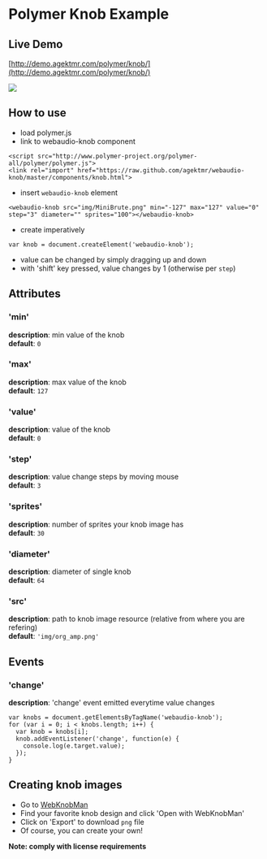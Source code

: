 # Polymer Knob Example

## Live Demo
[http://demo.agektmr.com/polymer/knob/](http://demo.agektmr.com/polymer/knob/)

![](https://raw.github.com/agektmr/webaudio-knob/master/img/screenshot.png)

## How to use
- load polymer.js
- link to webaudio-knob component

```
<script src="http://www.polymer-project.org/polymer-all/polymer/polymer.js">
<link rel="import" href="https://raw.github.com/agektmr/webaudio-knob/master/components/knob.html">
```

- insert `webaudio-knob` element

```
<webaudio-knob src="img/MiniBrute.png" min="-127" max="127" value="0" step="3" diameter="" sprites="100"></webaudio-knob>
```

- create imperatively

```
var knob = document.createElement('webaudio-knob');
```

- value can be changed by simply dragging up and down
- with 'shift' key pressed, value changes by 1 (otherwise per `step`)

## Attributes
### 'min'
**description**: min value of the knob  
**default**: `0`

### 'max'
**description**: max value of the knob  
**default**: `127`

### 'value'
**description**: value of the knob  
**default**: `0`

### 'step'
**description**: value change steps by moving mouse  
**default**: `3`

### 'sprites'
**description**: number of sprites your knob image has  
**default**: `30`

### 'diameter'
**description**: diameter of single knob  
**default**: `64`

### 'src'
**description**: path to knob image resource (relative from where you are refering)  
**default**: `'img/org_amp.png'`

## Events
### 'change'
**description**: 'change' event emitted everytime value changes

```
var knobs = document.getElementsByTagName('webaudio-knob');
for (var i = 0; i < knobs.length; i++) {
  var knob = knobs[i];
  knob.addEventListener('change', function(e) {
    console.log(e.target.value);
  });
}
```

## Creating knob images
- Go to [WebKnobMan](http://www.g200kg.com/en/webknobman/gallery.php)
- Find your favorite knob design and click 'Open with WebKnobMan'
- Click on 'Export' to download `png` file
- Of course, you can create your own!

**Note: comply with license requirements**
